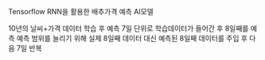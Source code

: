 Tensorflow RNN을 활용한 배추가격 예측 AI모델

10년의 날씨+가격 데이터 학습 후 예측
7일 단위로 학습데이터가 들어간 후 8일째를 예측 
예측 범위를 늘리기 위해 실제 8일째 데이터 대신 예측된 8일째 데이터를 주입 후 다음 7일 반복
